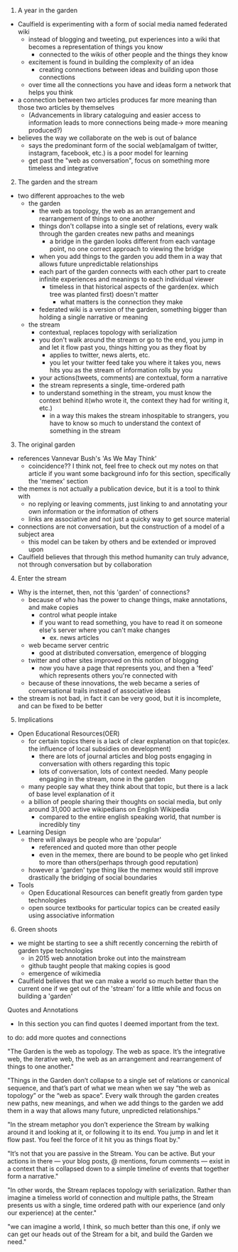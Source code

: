 1. A year in the garden

- Caulfield is experimenting with a form of social media named federated wiki
	- instead of blogging and tweeting, put experiences into a wiki that becomes a representation of things you know
		- connected to the wikis of other people and the things they know
	- excitement is found in building the complexity of an idea
		- creating connections between ideas and building upon those connections
	- over time all the connections you have and ideas form a network that helps you think
- a connection between two articles produces far more meaning than those two articles by themselves
	- (Advancements in library cataloguing and easier access to information leads to more connections being made-> more meaning produced?)
- believes the way we collaborate on the web is out of balance
	- says the predominant form of the social web(amalgam of twitter, instagram, facebook, etc.) is a poor model for learning
	- get past the "web as conversation", focus on something more timeless and integrative


2. The garden and the stream

- two different approaches to the web
	- the garden
		- the web as topology, the web as an arrangement and rearrangement of things to one another
		- things don't collapse into a single set of relations, every walk through the garden creates new paths and meanings
			- a bridge in the garden looks different from each vantage point, no one correct approach to viewing the bridge
		- when you add things to the garden you add them in a way that allows future unpredictable relationships
		- each part of the garden connects with each other part to create infinite experiences and meanings to each individual viewer
			- timeless in that historical aspects of the garden(ex. which tree was planted first) doesn't matter
				- what matters is the connection they make
		- federated wiki is a version of the garden, something bigger than holding a single narrative or meaning
	- the stream
		- contextual, replaces topology with serialization
		- you don't walk around the stream or go to the end, you jump in and let it flow past you, things hitting you as they float by
			- applies to twitter, news alerts, etc.
			- you let your twitter feed take you where it takes you, news hits you as the stream of information rolls by you
		- your actions(tweets, comments) are contextual, form a narrative
		- the stream represents a single, time-ordered path
		- to understand something in the stream, you must know the context behind it(who wrote it, the context they had for writing it, etc.)
			- in a way this makes the stream inhospitable to strangers, you have to know so much to understand the context of something in the stream


3. The original garden

- references Vannevar Bush's 'As We May Think'
	- coincidence?? I think not, feel free to check out my notes on that article if you want some background info for this section, specifically the 'memex' section
- the memex is not actually a publication device, but it is a tool to think with
	- no replying or leaving comments, just linking to and annotating your own information or the information of others
	- links are associative and not just a quicky way to get source material
- connections are not conversation, but the construction of a model of a subject area
	- this model can be taken by others and be extended or improved upon
- Caulfield believes that through this method humanity can truly advance, not through conversation but by collaboration


4. Enter the stream

- Why is the internet, then, not this 'garden' of connections?
	- because of who has the power to change things, make annotations, and make copies
		- control what people intake
		- if you want to read something, you have to read it on someone else's server where you can't make changes
			- ex. news articles
	- web became server centric
		- good at distributed conversation, emergence of blogging
	- twitter and other sites improved on this notion of blogging
		- now you have a page that represents you, and then a 'feed' which represents others you're connected with
	- because of these innovations, the web became a series of conversational trails instead of associative ideas
- the stream is not bad, in fact it can be very good, but it is incomplete, and can be fixed to be better


5. Implications

- Open Educational Resources(OER)
	- for certain topics there is a lack of clear explanation on that topic(ex. the influence of local subsidies on development)
		- there are lots of journal articles and blog posts engaging in conversation with others regarding this topic
		- lots of conversation, lots of context needed. Many people engaging in the stream, none in the garden
	- many people say what they think about that topic, but there is a lack of base level explanation of it
	- a billion of people sharing their thoughts on social media, but only around 31,000 active wikipedians on English Wikipedia
		- compared to the entire english speaking world, that number is incredibly tiny
- Learning Design
	- there will always be people who are 'popular'
		- referenced and quoted more than other people
		- even in the memex, there are bound to be people who get linked to more than others(perhaps through good reputation)
	- however a 'garden' type thing like the memex would still improve drastically the bridging of social boundaries
- Tools
	- Open Educational Resources can benefit greatly from garden type technologies
	- open source textbooks for particular topics can be created easily using associative information


6. Green shoots

- we might be starting to see a shift recently concerning the rebirth of garden type technologies
	- in 2015 web annotation broke out into the mainstream
	- github taught people that making copies is good
	- emergence of wikimedia
- Caulfield believes that we can make a world so much better than the current one if we get out of the 'stream' for a little while and focus on building a 'garden'




Quotes and Annotations
- In this section you can find quotes I deemed important from the text.

to do: add more quotes and connections

"The Garden is the web as topology. The web as space. It’s the integrative web, the iterative web, the web as an arrangement and rearrangement of things to one another."

"Things in the Garden don’t collapse to a single set of relations or canonical sequence, and that’s part of what we mean when we say “the web as topology” or the “web as space”. Every walk through the garden creates new paths, new meanings, and when we add things to the garden we add them in a way that allows many future, unpredicted relationships."

"In the stream metaphor you don’t experience the Stream by walking around it and looking at it, or following it to its end. You jump in and let it flow past. You feel the force of it hit you as things float by."

"It’s not that you are passive in the Stream. You can be active. But your actions in there — your blog posts, @ mentions, forum comments — exist in a context that is collapsed down to a simple timeline of events that together form a narrative."

"In other words, the Stream replaces topology with serialization. Rather than imagine a timeless world of connection and multiple paths, the Stream presents us with a single, time ordered path with our experience (and only our experience) at the center."

"we can imagine a world, I think, so much better than this one, if only we can get our heads out of the Stream for a bit, and build the Garden we need."
